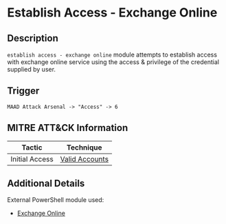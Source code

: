 # Establish Access - Exchange Online

## Description
`establish access - exchange online` module attempts to establish access with exchange online service using the access & privilege of the credential supplied by user.

## Trigger
```
MAAD Attack Arsenal -> "Access" -> 6
```

## MITRE ATT&CK Information

| Tactic         | Technique                                                                                                                                                                                                                                     |
| -------------- | --------------------------------------------------------------------------------------------------------------------------------------------------------------------------------------------------------------------------------------------- |
| Initial Access | [Valid Accounts](https://attack.mitre.org/techniques/T1078/)|

## Additional Details
External PowerShell module used: 

* [Exchange Online](https://www.powershellgallery.com/packages/ExchangeOnlineManagement/3.2.0)